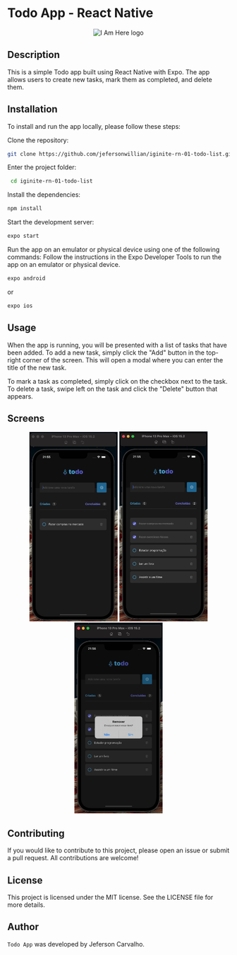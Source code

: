 # Todo App - React Native

<p align="center">
  <img src="https://d33wubrfki0l68.cloudfront.net/554c3b0e09cf167f0281fda839a5433f2040b349/ecfc9/img/header_logo.svg" alt="I Am Here logo" width="200"/>
</p>

## Description

This is a simple Todo app built using React Native with Expo. The app allows users to create new tasks, mark them as completed, and delete them.

## Installation

To install and run the app locally, please follow these steps:

Clone the repository: 

```bash
git clone https://github.com/jefersonwillian/iginite-rn-01-todo-list.git
```

Enter the project folder:

```bash
 cd iginite-rn-01-todo-list
```
Install the dependencies:

```bash
npm install
```

Start the development server:

```bash
expo start
```

Run the app on an emulator or physical device using one of the following commands:
Follow the instructions in the Expo Developer Tools to run the app on an emulator or physical device.

```bash
expo android
```

or

```bash
expo ios
```

## Usage

When the app is running, you will be presented with a list of tasks that have been added. To add a new task, simply click the "Add" button in the top-right corner of the screen. This will open a modal where you can enter the title of the new task.

To mark a task as completed, simply click on the checkbox next to the task. To delete a task, swipe left on the task and click the "Delete" button that appears.

## Screens

<p align="center">
    <img src="./assets/print_1.png" alt="Screen 1" width="200"/>
    <img src="./assets/print_2.png" alt="Screen 2" width="200"/>
    <img src="./assets/print_3.png" alt="Screen 3" width="200"/>
</p>


## Contributing

If you would like to contribute to this project, please open an issue or submit a pull request. All contributions are welcome!

## License

This project is licensed under the MIT license. See the LICENSE file for more details.

## Author

`Todo App` was developed by Jeferson Carvalho.

